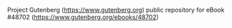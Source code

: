 Project Gutenberg (https://www.gutenberg.org) public repository for eBook #48702 (https://www.gutenberg.org/ebooks/48702)
